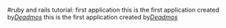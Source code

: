 #ruby and rails tutorial: first application
this is the first application created by[*Deadmos*](http//:facebook.com/deadmos)
this is the first application created by[*Deadmos*](http//:facebook.com/deadmos)